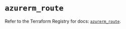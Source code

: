 # `azurerm_route`

Refer to the Terraform Registry for docs: [`azurerm_route`](https://registry.terraform.io/providers/hashicorp/azurerm/4.41.0/docs/resources/route).
